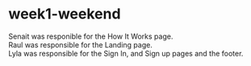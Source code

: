 # week1-weekend
Senait was responible for the How It Works page.<br>Raul was responsible for the Landing page.<br>Lyla was responsible for the Sign In, and Sign up pages and the footer.
